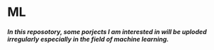 # ML

##### In this reposotory, some porjects I am interested in will be uploded irregularly especially in the field of machine learning.
